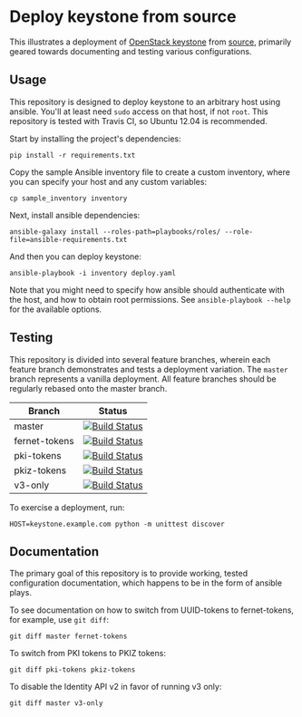 # Deploy keystone from source

This illustrates a deployment of [OpenStack
keystone](http://keystone.openstack.org/) from
[source](https://github.com/openstack/keystone), primarily geared towards
documenting and testing various configurations.

## Usage

This repository is designed to deploy keystone to an arbitrary host using
ansible. You'll at least need `sudo` access on that host, if not `root`. This
repository is tested with Travis CI, so Ubuntu 12.04 is recommended.

Start by installing the project's dependencies:

    pip install -r requirements.txt

Copy the sample Ansible inventory file to create a custom inventory, where you
can specify your host and any custom variables:

    cp sample_inventory inventory

Next, install ansible dependencies:

    ansible-galaxy install --roles-path=playbooks/roles/ --role-file=ansible-requirements.txt

And then you can deploy keystone:

    ansible-playbook -i inventory deploy.yaml

Note that you might need to specify how ansible should authenticate with the
host, and how to obtain root permissions. See `ansible-playbook --help` for
the available options.

## Testing

This repository is divided into several feature branches, wherein each feature
branch demonstrates and tests a deployment variation. The `master` branch
represents a vanilla deployment. All feature branches should be regularly
rebased onto the master branch.

| Branch        | Status                                                                                                                               |
|---------------|--------------------------------------------------------------------------------------------------------------------------------------|
| master        | [![Build Status](https://travis-ci.org/dolph/keystone-deploy.svg?branch=master)](https://travis-ci.org/dolph/keystone-deploy)        |
| fernet-tokens | [![Build Status](https://travis-ci.org/dolph/keystone-deploy.svg?branch=fernet-tokens)](https://travis-ci.org/dolph/keystone-deploy) |
| pki-tokens    | [![Build Status](https://travis-ci.org/dolph/keystone-deploy.svg?branch=pki-tokens)](https://travis-ci.org/dolph/keystone-deploy)    |
| pkiz-tokens   | [![Build Status](https://travis-ci.org/dolph/keystone-deploy.svg?branch=pkiz-tokens)](https://travis-ci.org/dolph/keystone-deploy)   |
| v3-only       | [![Build Status](https://travis-ci.org/dolph/keystone-deploy.svg?branch=v3-only)](https://travis-ci.org/dolph/keystone-deploy)       |

To exercise a deployment, run:

    HOST=keystone.example.com python -m unittest discover

## Documentation

The primary goal of this repository is to provide working, tested configuration
documentation, which happens to be in the form of ansible plays.

To see documentation on how to switch from UUID-tokens to fernet-tokens, for
example, use `git diff`:

    git diff master fernet-tokens

To switch from PKI tokens to PKIZ tokens:

    git diff pki-tokens pkiz-tokens

To disable the Identity API v2 in favor of running v3 only:

    git diff master v3-only
